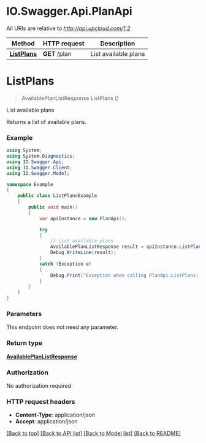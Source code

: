 # IO.Swagger.Api.PlanApi

All URIs are relative to *http://api.upcloud.com/1.2*

Method | HTTP request | Description
------------- | ------------- | -------------
[**ListPlans**](PlanApi.md#listplans) | **GET** /plan | List available plans


<a name="listplans"></a>
# **ListPlans**
> AvailablePlanListResponse ListPlans ()

List available plans

Returns a list of available plans.

### Example
```csharp
using System;
using System.Diagnostics;
using IO.Swagger.Api;
using IO.Swagger.Client;
using IO.Swagger.Model;

namespace Example
{
    public class ListPlansExample
    {
        public void main()
        {
            var apiInstance = new PlanApi();

            try
            {
                // List available plans
                AvailablePlanListResponse result = apiInstance.ListPlans();
                Debug.WriteLine(result);
            }
            catch (Exception e)
            {
                Debug.Print("Exception when calling PlanApi.ListPlans: " + e.Message );
            }
        }
    }
}
```

### Parameters
This endpoint does not need any parameter.

### Return type

[**AvailablePlanListResponse**](AvailablePlanListResponse.md)

### Authorization

No authorization required

### HTTP request headers

 - **Content-Type**: application/json
 - **Accept**: application/json

[[Back to top]](#) [[Back to API list]](../README.md#documentation-for-api-endpoints) [[Back to Model list]](../README.md#documentation-for-models) [[Back to README]](../README.md)


